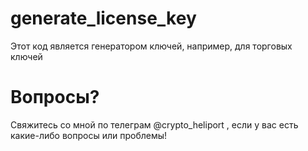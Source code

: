 # generate_license_key
Этот код является генератором ключей, например, для торговых ключей
# Вопросы?
Свяжитесь со мной по телеграм @crypto_heliport , если у вас есть какие-либо вопросы или проблемы!
